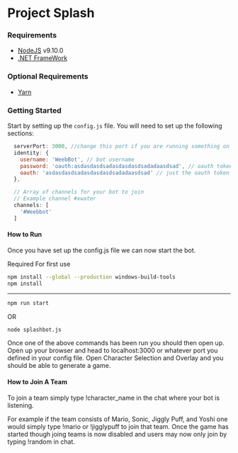 # Project Splash


### Requirements

* [NodeJS](https://nodejs.org/en/) v9.10.0
* [.NET FrameWork](https://www.microsoft.com/en-ca/download/confirmation.aspx?id=15354)

### Optional Requirements

* [Yarn](https://yarnpkg.com/en/)


### Getting Started

Start by setting up the ```config.js``` file. You will need to set up the following sections:

```javascript
  serverPort: 3000, //change this port if you are running something on 3000
  identity: {
    username: 'WeebBot', // bot username
    password: 'oauth:asdasdasdsadasdasdasdsadadaasdsad', // oauth token with the 'oauth:' prefix
    oauth: 'asdasdasdsadasdasdasdsadadaasdsad' // just the oauth token
  },

  // Array of channels for your bot to join
  // Example channel #xwater
  channels: [
    '#Weebbot'
  ]
```

#### How to Run

Once you have set up the config.js file we can now start the bot.

Required For first use
```bash
npm install --global --production windows-build-tools
npm install
```
----------------------------
```bash
npm run start
```
OR
```bash
node splashbot.js
```

Once one of the above commands has been run you should then open up. Open up your browser and head to localhost:3000 or whatever port you defined in your config file. Open Character Selection and Overlay and you should be able to generate a game.

#### How to Join A Team

To join a team simply type !character_name in the chat where your bot is listening.

For example if the team consists of Mario, Sonic, Jiggly Puff, and Yoshi one would simply type !mario or !jigglypuff to join that team. Once the game has started though joing teams is now disabled and users may now only join by typing !random in chat.



